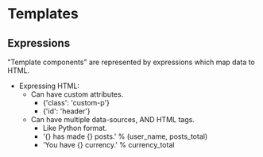 Templates
=========



Expressions
-----------

"Template components" are represented by expressions which map data to HTML.

+ Expressing HTML:
    + Can have custom attributes. 
        + {'class': 'custom-p'}
        + {'id': 'header'}
    + Can have multiple data-sources, AND HTML tags.
        + Like Python format.
        + '{} has made {} posts.' % (user_name, posts_total)
        + 'You have {} currency.' % currency_total

